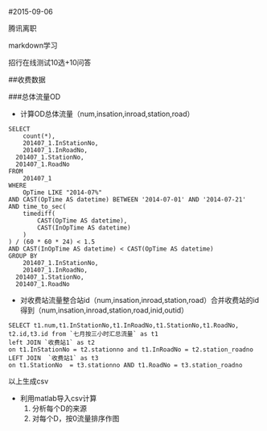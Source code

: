 #2015-09-06

腾讯离职

markdown学习

招行在线测试10选+10问答

##收费数据

###总体流量OD
- 计算OD总体流量（num,insation,inroad,station,road）
>
	SELECT
		count(*),
		201407_1.InStationNo,
		201407_1.InRoadNo,
	  201407_1.StationNo,
	  201407_1.RoadNo
	FROM
		201407_1
	WHERE
		OpTime LIKE "2014-07%" 
	AND CAST(OpTime AS datetime) BETWEEN '2014-07-01' AND '2014-07-21'
	AND time_to_sec(
		timediff(
			CAST(OpTime AS datetime),
			CAST(InOpTime AS datetime)
		)
	) / (60 * 60 * 24) < 1.5
	AND CAST(InOpTime AS datetime) < CAST(OpTime AS datetime)
	GROUP BY
		201407_1.InStationNo,
		201407_1.InRoadNo,
	  201407_1.StationNo,
	  201407_1.RoadNo

 
-  对收费站流量整合站id（num,insation,inroad,station,road）合并收费站的id得到（num,insation,inroad,station,road,inid,outid）
>	
	SELECT t1.num,t1.InStationNo,t1.InRoadNo,t1.StationNo,t1.RoadNo, t2.id,t3.id from `七月按三小时汇总流量` as t1
	left JOIN `收费站1` as t2
	on t1.InStationNo = t2.stationno and t1.InRoadNo = t2.station_roadno 
	LEFT JOIN  `收费站1` as t3
	on t1.StationNo  = t3.stationno AND t1.RoadNo = t3.station_roadno

以上生成csv

-  利用matlab导入csv计算
	1. 分析每个D的来源
	2. 对每个D，按0流量排序作图
